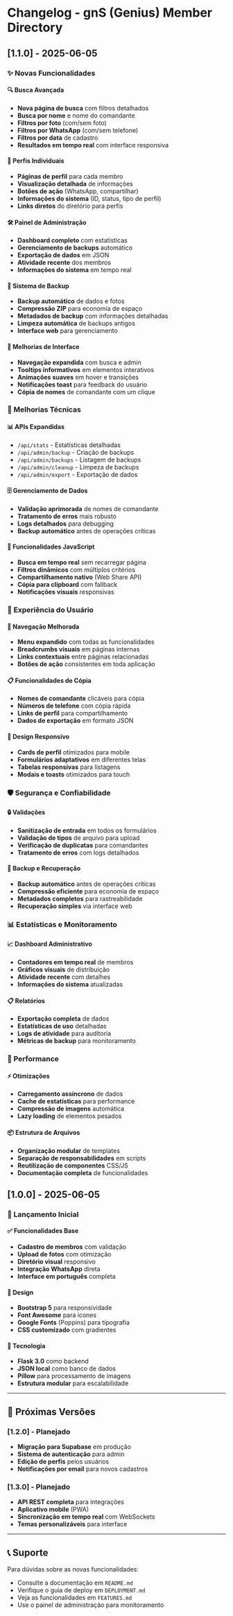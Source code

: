 # Changelog - gnS (Genius) Member Directory

## [1.1.0] - 2025-06-05

### ✨ Novas Funcionalidades

#### 🔍 Busca Avançada
- **Nova página de busca** com filtros detalhados
- **Busca por nome** e nome do comandante
- **Filtros por foto** (com/sem foto)
- **Filtros por WhatsApp** (com/sem telefone)
- **Filtros por data** de cadastro
- **Resultados em tempo real** com interface responsiva

#### 👤 Perfis Individuais
- **Páginas de perfil** para cada membro
- **Visualização detalhada** de informações
- **Botões de ação** (WhatsApp, compartilhar)
- **Informações do sistema** (ID, status, tipo de perfil)
- **Links diretos** do diretório para perfis

#### 🛠️ Painel de Administração
- **Dashboard completo** com estatísticas
- **Gerenciamento de backups** automático
- **Exportação de dados** em JSON
- **Atividade recente** dos membros
- **Informações do sistema** em tempo real

#### 💾 Sistema de Backup
- **Backup automático** de dados e fotos
- **Compressão ZIP** para economia de espaço
- **Metadados de backup** com informações detalhadas
- **Limpeza automática** de backups antigos
- **Interface web** para gerenciamento

#### 🎨 Melhorias de Interface
- **Navegação expandida** com busca e admin
- **Tooltips informativos** em elementos interativos
- **Animações suaves** em hover e transições
- **Notificações toast** para feedback do usuário
- **Cópia de nomes** de comandante com um clique

### 🔧 Melhorias Técnicas

#### 📊 APIs Expandidas
- `/api/stats` - Estatísticas detalhadas
- `/api/admin/backup` - Criação de backups
- `/api/admin/backups` - Listagem de backups
- `/api/admin/cleanup` - Limpeza de backups
- `/api/admin/export` - Exportação de dados

#### 🗄️ Gerenciamento de Dados
- **Validação aprimorada** de nomes de comandante
- **Tratamento de erros** mais robusto
- **Logs detalhados** para debugging
- **Backup automático** antes de operações críticas

#### 🎯 Funcionalidades JavaScript
- **Busca em tempo real** sem recarregar página
- **Filtros dinâmicos** com múltiplos critérios
- **Compartilhamento nativo** (Web Share API)
- **Cópia para clipboard** com fallback
- **Notificações visuais** responsivas

### 📱 Experiência do Usuário

#### 🔗 Navegação Melhorada
- **Menu expandido** com todas as funcionalidades
- **Breadcrumbs visuais** em páginas internas
- **Links contextuais** entre páginas relacionadas
- **Botões de ação** consistentes em toda aplicação

#### 📋 Funcionalidades de Cópia
- **Nomes de comandante** clicáveis para cópia
- **Números de telefone** com cópia rápida
- **Links de perfil** para compartilhamento
- **Dados de exportação** em formato JSON

#### 🎨 Design Responsivo
- **Cards de perfil** otimizados para mobile
- **Formulários adaptativos** em diferentes telas
- **Tabelas responsivas** para listagens
- **Modais e toasts** otimizados para touch

### 🛡️ Segurança e Confiabilidade

#### 🔒 Validações
- **Sanitização de entrada** em todos os formulários
- **Validação de tipos** de arquivo para upload
- **Verificação de duplicatas** para comandantes
- **Tratamento de erros** com logs detalhados

#### 💾 Backup e Recuperação
- **Backup automático** antes de operações críticas
- **Compressão eficiente** para economia de espaço
- **Metadados completos** para rastreabilidade
- **Recuperação simples** via interface web

### 📊 Estatísticas e Monitoramento

#### 📈 Dashboard Administrativo
- **Contadores em tempo real** de membros
- **Gráficos visuais** de distribuição
- **Atividade recente** com detalhes
- **Informações do sistema** atualizadas

#### 📋 Relatórios
- **Exportação completa** de dados
- **Estatísticas de uso** detalhadas
- **Logs de atividade** para auditoria
- **Métricas de backup** para monitoramento

### 🚀 Performance

#### ⚡ Otimizações
- **Carregamento assíncrono** de dados
- **Cache de estatísticas** para performance
- **Compressão de imagens** automática
- **Lazy loading** de elementos pesados

#### 📦 Estrutura de Arquivos
- **Organização modular** de templates
- **Separação de responsabilidades** em scripts
- **Reutilização de componentes** CSS/JS
- **Documentação completa** de funcionalidades

## [1.0.0] - 2025-06-05

### 🎉 Lançamento Inicial

#### ✅ Funcionalidades Base
- **Cadastro de membros** com validação
- **Upload de fotos** com otimização
- **Diretório visual** responsivo
- **Integração WhatsApp** direta
- **Interface em português** completa

#### 🎨 Design
- **Bootstrap 5** para responsividade
- **Font Awesome** para ícones
- **Google Fonts** (Poppins) para tipografia
- **CSS customizado** com gradientes

#### 🔧 Tecnologia
- **Flask 3.0** como backend
- **JSON local** como banco de dados
- **Pillow** para processamento de imagens
- **Estrutura modular** para escalabilidade

---

## 🔮 Próximas Versões

### [1.2.0] - Planejado
- **Migração para Supabase** em produção
- **Sistema de autenticação** para admin
- **Edição de perfis** pelos usuários
- **Notificações por email** para novos cadastros

### [1.3.0] - Planejado
- **API REST completa** para integrações
- **Aplicativo mobile** (PWA)
- **Sincronização em tempo real** com WebSockets
- **Temas personalizáveis** para interface

---

## 📞 Suporte

Para dúvidas sobre as novas funcionalidades:
- Consulte a documentação em `README.md`
- Verifique o guia de deploy em `DEPLOYMENT.md`
- Veja as funcionalidades em `FEATURES.md`
- Use o painel de administração para monitoramento
